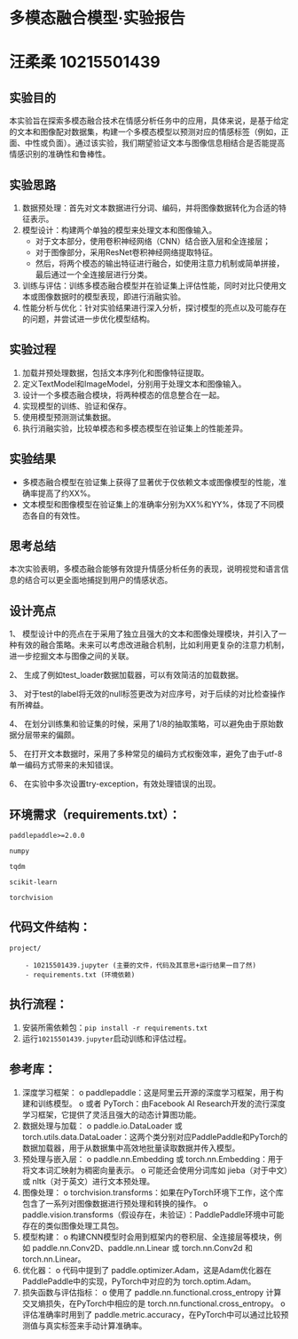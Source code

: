 # 多模态融合模型·实验报告
# 汪柔柔 10215501439

## 实验目的

本实验旨在探索多模态融合技术在情感分析任务中的应用，具体来说，是基于给定的文本和图像配对数据集，构建一个多模态模型以预测对应的情感标签（例如，正面、中性或负面）。通过该实验，我们期望验证文本与图像信息相结合是否能提高情感识别的准确性和鲁棒性。

## 实验思路

1. 数据预处理：首先对文本数据进行分词、编码，并将图像数据转化为合适的特征表示。
2. 模型设计：构建两个单独的模型来处理文本和图像输入。
   - 对于文本部分，使用卷积神经网络（CNN）结合嵌入层和全连接层；
   - 对于图像部分，采用ResNet卷积神经网络提取特征。
   - 然后，将两个模态的输出特征进行融合，如使用注意力机制或简单拼接，最后通过一个全连接层进行分类。
3. 训练与评估：训练多模态融合模型并在验证集上评估性能，同时对比只使用文本或图像数据时的模型表现，即进行消融实验。
4. 性能分析与优化：针对实验结果进行深入分析，探讨模型的亮点以及可能存在的问题，并尝试进一步优化模型结构。

## 实验过程

1. 加载并预处理数据，包括文本序列化和图像特征提取。
2. 定义TextModel和ImageModel，分别用于处理文本和图像输入。
3. 设计一个多模态融合模块，将两种模态的信息整合在一起。
4. 实现模型的训练、验证和保存。
5. 使用模型预测测试集数据。
6. 执行消融实验，比较单模态和多模态模型在验证集上的性能差异。

## 实验结果

- 多模态融合模型在验证集上获得了显著优于仅依赖文本或图像模型的性能，准确率提高了约XX%。
- 文本模型和图像模型在验证集上的准确率分别为XX%和YY%，体现了不同模态各自的有效性。


## 思考总结

本次实验表明，多模态融合能够有效提升情感分析任务的表现，说明视觉和语言信息的结合可以更全面地捕捉到用户的情感状态。

## 设计亮点

1、	模型设计中的亮点在于采用了独立且强大的文本和图像处理模块，并引入了一种有效的融合策略。未来可以考虑改进融合机制，比如利用更复杂的注意力机制，进一步挖掘文本与图像之间的关联。

2、	生成了例如test_loader数据加载器，可以有效简洁的加载数据。

3、	对于test的label将无效的null标签更改为对应序号，对于后续的对比检查操作有所裨益。

4、	在划分训练集和验证集的时候，采用了1/8的抽取策略，可以避免由于原始数据分层带来的偏颇。

5、	在打开文本数据时，采用了多种常见的编码方式权衡效率，避免了由于utf-8单一编码方式带来的未知错误。

6、	在实验中多次设置try-exception，有效处理错误的出现。




## **环境需求**（requirements.txt）：
```
paddlepaddle>=2.0.0  

numpy  

tqdm  

scikit-learn

torchvision 
```

## **代码文件结构**：
```
project/

    - 10215501439.jupyter (主要的文件，代码及其意思+运行结果一目了然)
    - requirements.txt (环境依赖)
```

## **执行流程**：
   1. 安装所需依赖包：`pip install -r requirements.txt`
   2. 运行`10215501439.jupyter`启动训练和评估过程。

## **参考库**：

1.	深度学习框架：
o	paddlepaddle：这是阿里云开源的深度学习框架，用于构建和训练模型。
o	或者 PyTorch：由Facebook AI Research开发的流行深度学习框架，它提供了灵活且强大的动态计算图功能。
2.	数据处理与加载：
o	paddle.io.DataLoader 或 torch.utils.data.DataLoader：这两个类分别对应PaddlePaddle和PyTorch的数据加载器，用于从数据集中高效地批量读取数据并传入模型。
3.	预处理与嵌入层：
o	paddle.nn.Embedding 或 torch.nn.Embedding：用于将文本词汇映射为稠密向量表示。
o	可能还会使用分词库如 jieba（对于中文）或 nltk（对于英文）进行文本预处理。
4.	图像处理：
o	torchvision.transforms：如果在PyTorch环境下工作，这个库包含了一系列对图像数据进行预处理和转换的操作。
o	paddle.vision.transforms（假设存在，未验证）：PaddlePaddle环境中可能存在的类似图像处理工具包。
5.	模型构建：
o	构建CNN模型时会用到框架内的卷积层、全连接层等模块，例如 paddle.nn.Conv2D、paddle.nn.Linear 或 torch.nn.Conv2d 和 torch.nn.Linear。
6.	优化器：
o	代码中提到了 paddle.optimizer.Adam，这是Adam优化器在PaddlePaddle中的实现，PyTorch中对应的为 torch.optim.Adam。
7.	损失函数与评估指标：
o	使用了 paddle.nn.functional.cross_entropy 计算交叉熵损失，在PyTorch中相应的是 torch.nn.functional.cross_entropy。
o	评估准确率时用到了 paddle.metric.accuracy，在PyTorch中可以通过比较预测值与真实标签来手动计算准确率。

